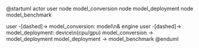 @startuml
actor user
node model_conversion
node model_deployment
node model_benchmark

user -[dashed]-> model_conversion: model\n& engine
user -[dashed]-> model_deployment: device\n(cpu/gpu)
model_conversion -> model_deployment
model_deployment -> model_benchmark
@enduml
